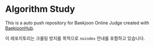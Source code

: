 # Algorithm Study
This is a auto push repository for Baekjoon Online Judge created with [BaekjoonHub](https://github.com/BaekjoonHub/BaekjoonHub).

<!-- noindex start -->

<!-- 크롤링 방지를 위한 추가 설명 -->
이 레포지토리는 크롤링 방지를 목적으로 `noindex` 안내를 포함하고 있습니다.

<!-- noindex end -->
